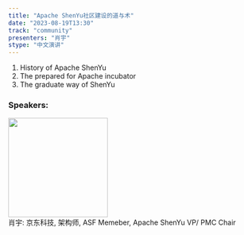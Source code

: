```yaml
---
title: "Apache ShenYu社区建设的道与术"
date: "2023-08-19T13:30" 
track: "community"
presenters: "肖宇"
stype: "中文演讲"
---
```

1. History of Apache ShenYu
2. The prepared for Apache incubator  
3. The graduate way of ShenYu
 ### Speakers: 
 <img src="https://img.bagevent.com/resource/20230608/1424376100.jpeg" width="200" /><br>肖宇: 京东科技, 架构师, ASF Memeber, Apache ShenYu VP/ PMC Chair
 <br><br>